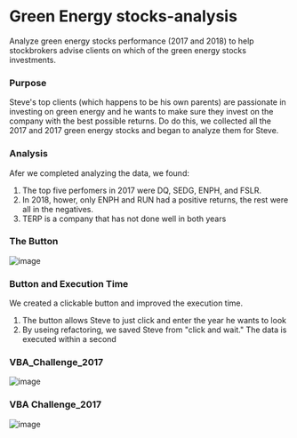 # Green Energy stocks-analysis
Analyze green energy stocks performance (2017 and 2018) to help stockbrokers advise clients on which of the green energy stocks investments.

### Purpose
Steve's top clients (which happens to be his own parents) are passionate in investing on green energy and he wants to make sure they invest on the company with the best possible returns. Do do this, we collected all the 2017 and 2017 green energy stocks and began to analyze them for Steve.

### Analysis 
Afer we completed analyzing the data, we found:
1. The top five perfomers in 2017 were DQ, SEDG, ENPH, and FSLR.
2. In 2018, hower, only ENPH and RUN had a positive returns, the rest were all in the negatives.
3. TERP is a company that has not done well in both years

### The Button
![image](https://user-images.githubusercontent.com/72223864/102021117-aaa95e00-3d4b-11eb-9ccd-a0ae95a74c99.png)

### Button and Execution Time
We created a clickable button and improved the execution time. 
1. The button allows Steve to just click and enter the year he wants to look 
2. By useing refactoring, we saved Steve from "click and wait." The data is executed within a second

### VBA_Challenge_2017
![image](https://user-images.githubusercontent.com/72223864/102020919-505bcd80-3d4a-11eb-9aa5-813989ce1c0f.png)

### VBA Challenge_2017
![image](https://user-images.githubusercontent.com/72223864/102021004-d1b36000-3d4a-11eb-9de9-aab9465d26f1.png)






